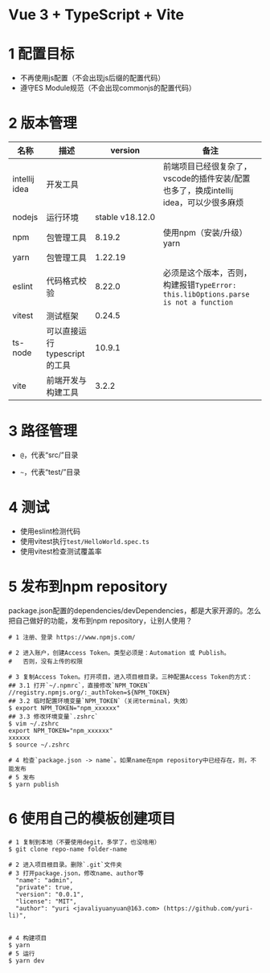 # Vue 3 + TypeScript + Vite

# 1 配置目标

- 不再使用js配置（不会出现js后缀的配置代码）
- 遵守ES Module规范（不会出现commonjs的配置代码）

# 2 版本管理

| 名称            | 描述                  | version         | 备注                                                                  |
| ------------- | ------------------- | --------------- | ------------------------------------------------------------------- |
| intellij idea | 开发工具                |                 | 前端项目已经很复杂了，vscode的插件安装/配置也多了，换成intellij idea，可以少很多麻烦                |
| nodejs        | 运行环境                | stable v18.12.0 |                                                                     |
| npm           | 包管理工具               | 8.19.2          | 使用npm（安装/升级）yarn                                                    |
| yarn          | 包管理工具               | 1.22.19         |                                                                     |
| eslint        | 代码格式校验              | 8.22.0          | 必须是这个版本，否则，构建报错`TypeError: this.libOptions.parse is not a function` |
| vitest        | 测试框架                | 0.24.5          |                                                                     |
| ts-node       | 可以直接运行typescript的工具 | 10.9.1          |                                                                     |
| vite          | 前端开发与构建工具           | 3.2.2           |                                                                     |

# 3 路径管理

- `@`，代表“src/”目录

- `~`，代表“test/”目录

# 4 测试

- 使用eslint检测代码
- 使用vitest执行`test/HelloWorld.spec.ts`
- 使用vitest检查测试覆盖率

# 5 发布到npm repository

package.json配置的dependencies/devDependencies，都是大家开源的。怎么把自己做好的功能，发布到npm repository，让别人使用？

```
# 1 注册、登录 https://www.npmjs.com/

# 2 进入账户，创建Access Token。类型必须是：Automation 或 Publish。
#   否则，没有上传的权限

# 3 复制Access Token。打开项目，进入项目根目录。三种配置Access Token的方式：
## 3.1 打开`~/.npmrc`，直接修改`NPM_TOKEN`
//registry.npmjs.org/:_authToken=${NPM_TOKEN}
## 3.2 临时配置环境变量`NPM_TOKEN`（关闭terminal，失效）
$ export NPM_TOKEN="npm_xxxxxx"
## 3.3 修改环境变量`.zshrc`
$ vim ~/.zshrc
export NPM_TOKEN="npm_xxxxxx"
xxxxxx
$ source ~/.zshrc

# 4 检查`package.json -> name`。如果name在npm repository中已经存在，则，不能发布
# 5 发布
$ yarn publish
```

# 6 使用自己的模板创建项目

```
# 1 复制到本地（不要使用degit，多学了，也没啥用）
$ git clone repo-name folder-name

# 2 进入项目根目录。删除`.git`文件夹
# 3 打开package.json，修改name、author等
  "name": "admin",
  "private": true,
  "version": "0.0.1",
  "license": "MIT",
  "author": "yuri <javaliyuanyuan@163.com> (https://github.com/yuri-li)",


# 4 构建项目
$ yarn
# 5 运行
$ yarn dev
```
